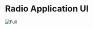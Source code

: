 # Radio Application UI

![Full](https://github.com/user-attachments/assets/36008f48-6d11-4b39-a39d-cc218c63acb9)
